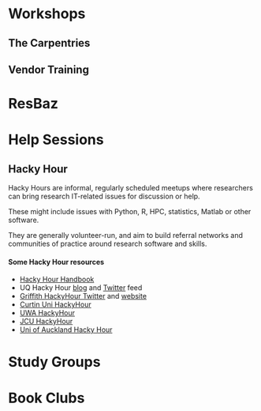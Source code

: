 # Workshops

## The Carpentries

## Vendor Training


# ResBaz

# Help Sessions

## Hacky Hour 

Hacky Hours are informal, regularly scheduled meetups where researchers can bring research IT-related issues for discussion or help.

These might include issues with Python, R, HPC, statistics, Matlab or other software.

They are generally volunteer-run, and aim to build referral networks and communities of practice around research software and skills.

#### Some Hacky Hour resources

- [Hacky Hour Handbook](https://github.com/amandamiotto/HackyHourHandbook)
- UQ Hacky Hour [blog](https://hackyhourstluc.wordpress.com/) and [Twitter](https://twitter.com/hackyhourstluc) feed
- [Griffith HackyHour Twitter](https://twitter.com/hackyhourgu) and [website](https://hackyhourgriffith.wordpress.com/)
- [Curtin Uni HackyHour](https://twitter.com/CUHackyHour)
- [UWA HackyHour](https://twitter.com/HackyHourUWA)
- [JCU HackyHour](https://twitter.com/JCUHackyHour)
- [Uni of Auckland Hacky Hour](https://twitter.com/uoahackyhour)


# Study Groups

# Book Clubs
